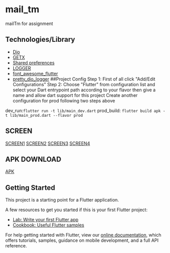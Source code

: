 # mail_tm

mailTm  for assignment

## Technologies/Library
- [Dio](https://pub.dev/packages/dio)
- [GETX](https://pub.dev/packages/get)
- [Shared preferences](https://pub.dev/packages/shared_preferences)
- [LOGGER](https://pub.dev/packages/logger)
- [font_awesome_flutter](https://pub.dev/packages/logger)
- [pretty_dio_logger](https://pub.dev/packages/pretty_dio_logger)
##Project Config
Step 1: First of all click "Add/Edit Configurations"
Step 2: Choose "Flutter" from configuration list and select your Dart entrypoint path according to your flavor then give a name and allow dart support for this project
Create another configuration for prod following two steps above

 dev_run:`flutter run -t lib/main_dev.dart`
 prod_build: `flutter build apk -t lib/main_prod.dart --flavor prod`
## SCREEN
[SCREEN1](https://github.com/RIZVY91221/mail_tm/blob/master/file/image/screen1.jpg?raw=true)
[SCREEN2](https://github.com/RIZVY91221/mail_tm/blob/master/file/image/screen2.jpg?raw=true)
[SCREEN3](https://github.com/RIZVY91221/mail_tm/blob/master/file/image/screen3.jpg?raw=true)
[SCREEN4](https://github.com/RIZVY91221/mail_tm/blob/master/file/image/screen4.jpg?raw=true)

## APK DOWNLOAD
[APK](https://github.com/RIZVY91221/mail_tm/blob/master/file/app.apk?raw=true)



## Getting Started
This project is a starting point for a Flutter application.

A few resources to get you started if this is your first Flutter project:

- [Lab: Write your first Flutter app](https://flutter.dev/docs/get-started/codelab)
- [Cookbook: Useful Flutter samples](https://flutter.dev/docs/cookbook)

For help getting started with Flutter, view our
[online documentation](https://flutter.dev/docs), which offers tutorials,
samples, guidance on mobile development, and a full API reference.
